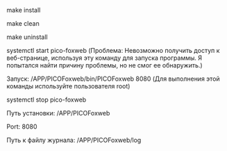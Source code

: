 make install

make clean

make uninstall



systemctl start pico-foxweb  (Проблема: Невозможно получить доступ к веб-странице, используя эту команду для запуска программы. Я попытался найти причину проблемы, но не смог ее обнаружить.)

Запуск: /APP/PICOFoxweb/bin/PICOFoxweb 8080  (Для выполнения этой команды используйте пользователя root)



systemctl stop pico-foxweb



Путь установки: /APP/PICOFoxweb

Port: 8080

Путь к файлу журнала: /APP/PICOFoxweb/log